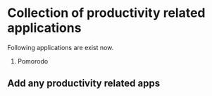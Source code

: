 # Collection of productivity related applications

Following applications are exist now.

1. Pomorodo



## Add any productivity related apps

